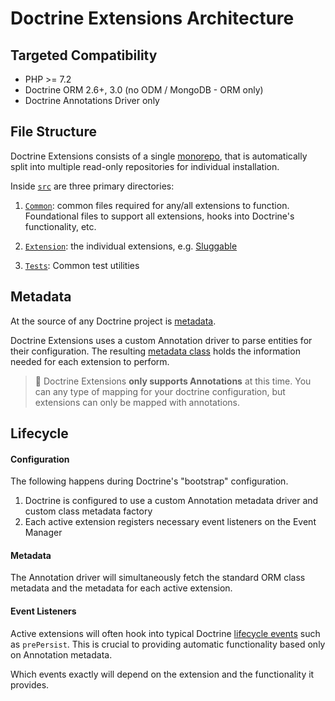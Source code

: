 # Doctrine Extensions Architecture

## Targeted Compatibility

- PHP >= 7.2
- Doctrine ORM 2.6+, 3.0 (no ODM / MongoDB - ORM only)
- Doctrine Annotations Driver only

## File Structure

Doctrine Extensions consists of a single [monorepo](https://gomonorepo.org), that is
automatically split into multiple read-only repositories for individual installation.

Inside [`src`](../src) are three primary directories:

1. [`Common`](../src/Common): common files required for any/all extensions to function.
   Foundational files to support all extensions, hooks into Doctrine's functionality, etc.
   
2. [`Extension`](../src/Extension): the individual extensions, e.g. [Sluggable](../src/Extension/Sluggable)

3. [`Tests`](../src/Tests): Common test utilities

## Metadata

At the source of any Doctrine project is
[metadata](https://www.doctrine-project.org/projects/doctrine-orm/en/2.6/reference/metadata-drivers.html#metadata-drivers).

Doctrine Extensions uses a custom Annotation driver to parse entities for their configuration.
The resulting [metadata class](../src/Common/Metadata/ExtendedClassMetadata.php) holds
the information needed for each extension to perform.

> :rotating_light: Doctrine Extensions **only supports Annotations** at this time.
> You can any type of mapping for your doctrine configuration, but extensions can only be mapped with annotations.

## Lifecycle

#### Configuration

The following happens during Doctrine's "bootstrap" configuration.

1. Doctrine is configured to use a custom Annotation metadata driver and
   custom class metadata factory
2. Each active extension registers necessary event listeners on the Event Manager

#### Metadata

The Annotation driver will simultaneously fetch the standard ORM class metadata
and the metadata for each active extension.

#### Event Listeners

Active extensions will often hook into typical Doctrine
[lifecycle events](https://www.doctrine-project.org/projects/doctrine-orm/en/2.6/reference/events.html#reference-events-lifecycle-events)
such as `prePersist`. This is crucial to providing automatic functionality based
only on Annotation metadata.

Which events exactly will depend on the extension and the functionality it provides.
